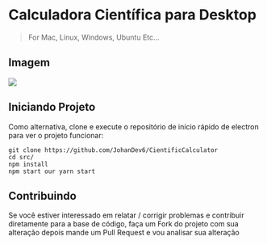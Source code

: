# Calculadora Científica para Desktop

> For Mac, Linux, Windows, Ubuntu Etc...

## Imagem

<image src='https://github.com/JohanDev6/CientificCalculator/blob/main/src/Screenshot_1.png'/>

## Iniciando Projeto

Como alternativa, clone e execute o repositório de início rápido de electron para ver o projeto funcionar:

``` 
git clone https://github.com/JohanDev6/CientificCalculator
cd src/
npm install
npm start our yarn start
```

## Contribuindo

Se você estiver interessado em relatar / corrigir problemas e contribuir diretamente para a base de código, faça um Fork do projeto com sua alteração depois mande um Pull Request e vou analisar sua alteração
